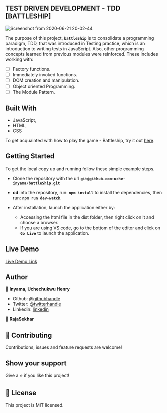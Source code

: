 ## TEST DRIVEN DEVELOPMENT - TDD [BATTLESHIP]

![Screenshot from 2020-06-21 20-02-44](https://user-images.githubusercontent.com/46329537/85232850-45a72800-b3fa-11ea-9c5d-cde4695df960.png)

The purpose of this project, **```battleShip```** is to consolidate a programming paradigm, TDD, that was introduced in Testing practice, which is an introduction to writing tests in JavaScript. Also, other programming concepts learned from previous modules were reinforced. These includes working with:

- [ ] Factory functions.
- [ ] Immediately invoked functions.
- [ ] DOM creation and manipulation.
- [ ] Object oriented Programming.
- [ ] The Module Pattern.

## Built With

- JavaScript,
- HTML,
- CSS

To get acquainted with how to play the game - Battleship, try it out [here](http://en.battleship-game.org/).

## Getting Started

To get the local copy up and running follow these simple example steps.

- Clone the repository with the url **`git@github.com:uche-inyama/battleShip.git`**
- **cd** into the repository, run: **`npm install`** to install the dependencies, then run: **`npm run dev-watch`**.
- After installation, launch the application either by:

  - Accessing the html file in the dist folder, then right click on it and choose a browser.
  - If you are using VS code, go to the bottom of the editor and click on **`Go Live`** to launch the application.



## Live Demo

[Live Demo Link](https://uche-inyama.github.io/battleShip/)


## Author

👤 **Inyama, Uchechukwu Henry**

- Github: [@githubhandle](https://github.com/uche-inyama)
- Twitter: [@twitterhandle](https://twitter.com/euuoc)
- Linkedin: [linkedin](https://www.linkedin.com/in/uchechukwu-inyama-b3429a105/)

👤 **RajaSekhar**


## 🤝 Contributing

Contributions, issues and feature requests are welcome!

## Show your support

Give a ⭐️ if you like this project!

## 📝 License

This project is MIT licensed.

